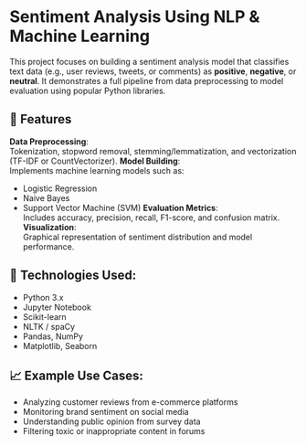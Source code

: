 # Sentiment Analysis Using NLP & Machine Learning
This project focuses on building a sentiment analysis model that classifies text data (e.g., user reviews, tweets, or comments) as **positive**, **negative**, or **neutral**. It demonstrates a full pipeline from data preprocessing to model evaluation using popular Python libraries.
## 📌 Features
**Data Preprocessing**:  
  Tokenization, stopword removal, stemming/lemmatization, and vectorization (TF-IDF or CountVectorizer).
**Model Building**:  
  Implements machine learning models such as:
  - Logistic Regression
  - Naive Bayes
  - Support Vector Machine (SVM)
**Evaluation Metrics**:  
  Includes accuracy, precision, recall, F1-score, and confusion matrix.
**Visualization**:  
  Graphical representation of sentiment distribution and model performance.
## 🔧 Technologies Used:
- Python 3.x  
- Jupyter Notebook  
- Scikit-learn  
- NLTK / spaCy  
- Pandas, NumPy  
- Matplotlib, Seaborn
## 📈 Example Use Cases:
- Analyzing customer reviews from e-commerce platforms
- Monitoring brand sentiment on social media
- Understanding public opinion from survey data
- Filtering toxic or inappropriate content in forums
